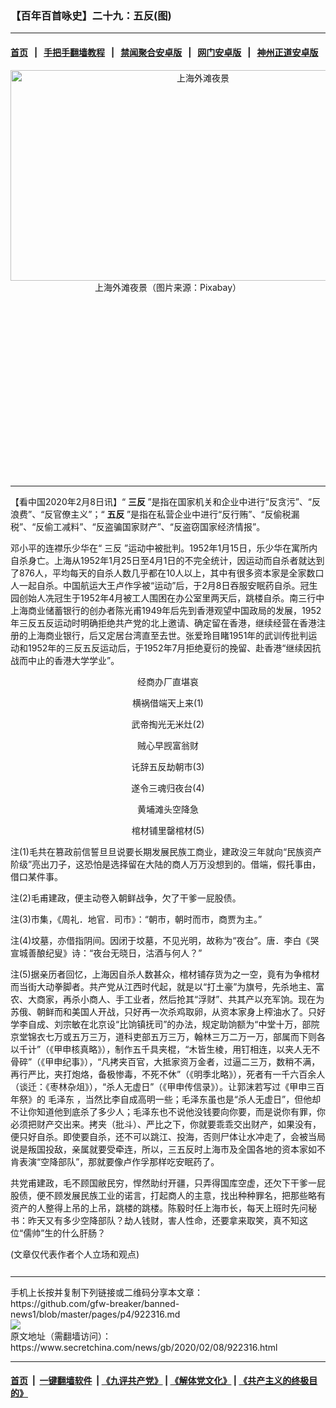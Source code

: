### 【百年百首咏史】二十九：五反(图)
------------------------

#### [首页](https://github.com/gfw-breaker/banned-news1/blob/master/README.md) &nbsp;&nbsp;|&nbsp;&nbsp; [手把手翻墙教程](https://github.com/gfw-breaker/guides/wiki) &nbsp;&nbsp;|&nbsp;&nbsp; [禁闻聚合安卓版](https://github.com/gfw-breaker/bn-android) &nbsp;&nbsp;|&nbsp;&nbsp; [网门安卓版](https://github.com/oGate2/oGate) &nbsp;&nbsp;|&nbsp;&nbsp; [神州正道安卓版](https://github.com/SzzdOgate/update) 



<div class="article_right" style="fone-color:#000">
 <p style="text-align: center;">
  <img alt="上海外滩夜景" src="https://img3.secretchina.com/pic/2020/2-8/p2622491a759769693-ss.jpg" style="height:337px; width:600px"/>
  <br>
   上海外滩夜景（图片来源：Pixabay）
   <span id="hideid" name="hideid" style="color:red;display:none;">
    <span href="https://www.secretchina.com">
    </span>
   </span>
  </br>
 </p>
 <div id="txt-mid1-t21-2017">
  <ins class="adsbygoogle" data-ad-client="ca-pub-1276641434651360" data-ad-slot="2451032099" style="display:inline-block;width:336px;height:280px">
  </ins>
  

---


  </div>
 </div>
 <p>
  【看中国2020年2月8日讯】“
  <strong>
   三反
  </strong>
  ”是指在国家机关和企业中进行“反贪污”、“反浪费”、“反官僚主义”；“
  <strong>
   <span href="https://www.secretchina.com/news/gb/tag/五反" target="_blank">
    五反
   </span>
  </strong>
  ”是指在私营企业中进行“反行贿”、“反偷税漏税”、“反偷工减料”、“反盗骗国家财产”、“反盗窃国家经济情报”。
  <span id="hideid" name="hideid" style="color:red;display:none;">
   <span href="https://www.secretchina.com">
   </span>
  </span>
 </p>
 <p>
  邓小平的连襟乐少华在“
  <span href="https://www.secretchina.com/news/gb/tag/三反" target="_blank">
   三反
  </span>
  ”运动中被批判。1952年1月15日，乐少华在寓所内自杀身亡。上海从1952年1月25日至4月1日的不完全统计，因运动而自杀者就达到了876人，平均每天的自杀人数几乎都在10人以上，其中有很多资本家是全家数口人一起自杀。中国航运大王卢作孚被“运动”后，于2月8日吞服安眠药自杀。冠生园创始人冼冠生于1952年4月被工人围困在办公室里两天后，跳楼自杀。南三行中上海商业储蓄银行的创办者陈光甫1949年后先到香港观望中国政局的发展，1952年三反五反运动时明确拒绝共产党的北上邀请、确定留在香港，继续经营在香港注册的上海商业银行，后又定居台湾直至去世。张爱玲目睹1951年的武训传批判运动和1952年的三反五反运动后，于1952年7月拒绝夏衍的挽留、赴香港“继续因抗战而中止的香港大学学业”。
 </p>
 <p style="text-align: center;">
  经商办厂直堪哀
 </p>
 <p style="text-align: center;">
  横祸借端天上来(1)
 </p>
 <p style="text-align: center;">
  武帝掏光无米灶(2)
 </p>
 <p style="text-align: center;">
  贼心早觊富翁财
 </p>
 <p style="text-align: center;">
  讬辞五反劫朝市(3)
 </p>
 <p style="text-align: center;">
  遂令三魂归夜台(4)
 </p>
 <p style="text-align: center;">
  黄埔滩头空降急
 </p>
 <p style="text-align: center;">
  棺材铺里罄棺材(5)
 </p>
 <p>
 </p>
 <p>
  注(1)毛共在篡政前信誓旦旦说要长期发展民族工商业，建政没三年就向“民族资产阶级”亮出刀子，这恐怕是选择留在大陆的商人万万没想到的。借端，假托事由，借口某件事。
 </p>
 <p>
  注(2)毛甫建政，便主动卷入朝鲜战争，欠了干爹一屁股债。
 </p>
 <p>
  注(3)市集，《周礼．地官．司市》：“朝市，朝时而市，商贾为主。”
 </p>
 <p>
  注(4)坟墓，亦借指阴间。因闭于坟墓，不见光明，故称为“夜台”。唐．李白《哭宣城善酿纪叟》诗：“夜台无晓日，沽酒与何人？”
 </p>
 <p>
  注(5)据亲历者回忆，上海因自杀人数甚众，棺材铺存货为之一空，竟有为争棺材而当街大动拳脚者。共产党从江西时代起，就是以“打土豪”为旗号，先杀地主、富农、大商家，再杀小商人、手工业者，然后抢其“浮财”、共其产以充军饷。现在为苏俄、朝鲜而和美国人开战，只好再一次杀鸡取卵，从资本家身上榨油水了。只好学李自成、刘宗敏在北京设“比饷镇抚司”的办法，规定助饷额为“中堂十万，部院京堂锦衣七万或五万三万，道科吏部五万三万，翰林三万二万一万，部属而下则各以千计”（《甲申核真略》），制作五千具夹棍，“木皆生棱，用钉相连，以夹人无不骨碎”（《甲申纪事》），“凡拷夹百官，大抵家资万金者，过逼二三万，数稍不满，再行严比，夹打炮烙，备极惨毒，不死不休”（《明季北略》），死者有一千六百余人（谈迁：《枣林杂俎》），“杀人无虚日”（《甲申传信录》）。让郭沫若写过《甲申三百年祭》的
  <span href="https://www.secretchina.com/news/gb/tag/毛泽东" target="_blank">
   毛泽东
  </span>
  ，当然比李自成高明一些；毛泽东虽也是“杀人无虚日”，但他却不让你知道他到底杀了多少人；毛泽东也不说他没钱要向你要，而是说你有罪，你必须把财产交出来。拷夹（批斗）、严比之下，你就要乖乖交出财产，如果没有，便只好自杀。即使要自杀，还不可以跳江、投海，否则尸体让水冲走了，会被当局说是叛国投敌，亲属就要受牵连，所以，三五反时上海市及全国各地的资本家如不肯表演“空降部队”，那就要像卢作孚那样吃安眠药了。
 </p>
 <p>
  共党甫建政，毛不顾国敝民穷，悍然助纣开疆，只弄得国库空虚，还欠下干爹一屁股债，便不顾发展民族工业的诺言，打起商人的主意，找出种种罪名，把那些略有资产的人整得上吊的上吊，跳楼的跳楼。陈毅时任上海市长，每天上班时先问秘书：昨天又有多少空降部队？劫人钱财，害人性命，还要拿来取笑，真不知这位“儒帅”生的什么肝肠？
 </p>
 (文章仅代表作者个人立场和观点)
 <center>
  <div>
   <div id="txt-mid2-t22-2017" style="display: block;  max-height: 351px;  overflow: hidden;">
    <div id="SC-21xxx">
    </div>
    <ins class="adsbygoogle" data-ad-client="ca-pub-1276641434651360" data-ad-format="auto" data-ad-slot="4301710469" data-full-width-responsive="true" style="display:block">
    </ins>
   </div>
  </div>
 </center>
 <div style="padding-top:12px;">
 </div>
</div>

<hr/>
手机上长按并复制下列链接或二维码分享本文章：<br/>
https://github.com/gfw-breaker/banned-news1/blob/master/pages/p4/922316.md <br/>
<a href='https://github.com/gfw-breaker/banned-news1/blob/master/pages/p4/922316.md'><img src='https://github.com/gfw-breaker/banned-news1/blob/master/pages/p4/922316.md.png'/></a> <br/>
原文地址（需翻墙访问）：https://www.secretchina.com/news/gb/2020/02/08/922316.html


------------------------
#### [首页](https://github.com/gfw-breaker/banned-news1/blob/master/README.md) &nbsp;|&nbsp; [一键翻墙软件](https://github.com/gfw-breaker/nogfw/blob/master/README.md) &nbsp;| [《九评共产党》](https://github.com/gfw-breaker/9ping.md/blob/master/README.md#九评之一评共产党是什么) | [《解体党文化》](https://github.com/gfw-breaker/jtdwh.md/blob/master/README.md) | [《共产主义的终极目的》](https://github.com/gfw-breaker/gczydzjmd.md/blob/master/README.md)


<img src='http://gfw-breaker.win/banned-news/pages/p4/922316.md' width='0px' height='0px'/>